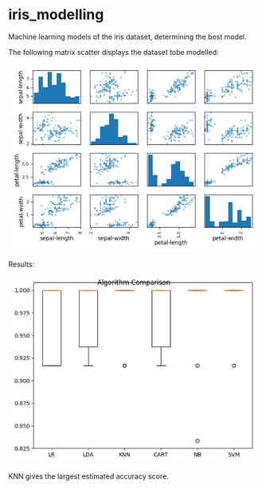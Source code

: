 # iris_modelling
Machine learning models of the iris dataset, determining the best model.

The following matrix scatter displays the dataset tobe modelled:

![iris_matrix.png](https://github.com/adamdadd/iris_modelling/blob/master/plots/iris_matrix.png)

Results:

![AlComp.png](https://github.com/adamdadd/iris_modelling/blob/master/plots/AlComp.png)

KNN gives the largest estimated accuracy score.
